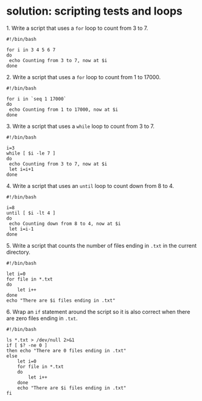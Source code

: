 # solution: scripting tests and loops

1\. Write a script that uses a `for` loop to count from 3 to 7.

    #!/bin/bash

    for i in 3 4 5 6 7
    do
     echo Counting from 3 to 7, now at $i
    done

2\. Write a script that uses a `for` loop to count from 1 to 17000.

    #!/bin/bash

    for i in `seq 1 17000`
    do
     echo Counting from 1 to 17000, now at $i
    done

3\. Write a script that uses a `while` loop to count from 3 to 7.

    #!/bin/bash

    i=3
    while [ $i -le 7 ]
    do
     echo Counting from 3 to 7, now at $i
     let i=i+1
    done

4\. Write a script that uses an `until` loop to count down from 8 to 4.

    #!/bin/bash

    i=8
    until [ $i -lt 4 ]
    do
     echo Counting down from 8 to 4, now at $i
     let i=i-1
    done

5\. Write a script that counts the number of files ending in `.txt` in
the current directory.

    #!/bin/bash

    let i=0
    for file in *.txt
    do
        let i++
    done
    echo "There are $i files ending in .txt"
        

6\. Wrap an `if` statement around the script so it is also correct when
there are zero files ending in `.txt`.

    #!/bin/bash

    ls *.txt > /dev/null 2>&1
    if [ $? -ne 0 ] 
    then echo "There are 0 files ending in .txt"
    else
        let i=0
        for file in *.txt
        do
            let i++
        done
        echo "There are $i files ending in .txt"
    fi
